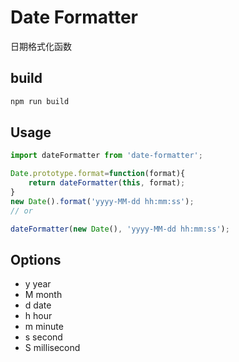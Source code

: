 # Date Formatter
日期格式化函数

## build
```bash
npm run build
```

## Usage
```javascript
import dateFormatter from 'date-formatter';

Date.prototype.format=function(format){
    return dateFormatter(this, format);
}
new Date().format('yyyy-MM-dd hh:mm:ss');
// or

dateFormatter(new Date(), 'yyyy-MM-dd hh:mm:ss');
```

## Options
+ y year
+ M month
+ d date
+ h hour
+ m minute
+ s second
+ S millisecond
